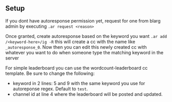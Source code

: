 ## Setup

If you dont have autoresponse permission yet, request for one from blarg admin by executing `.ar request <reason>`

Once granted, create autoresponse based on the keyword you want `.ar add /<keyword-here>/ig -R` this will create a cc with the name like `_autoresponse_0`. Now then you can edit this newly created cc with whatever you want to do when someone type the matching keyword in the server

For simple leaderboard you can use the wordcount-leaderboard cc template. Be sure to change the following:

- keyword in 2 lines: 5 and 9 with the same keyword you use for autoreponse regex. Default to `test`.
- channel id at line 4 where the leaderboard will be posted and updated.